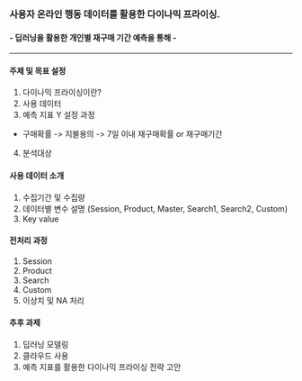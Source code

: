 ### 사용자 온라인 행동 데이터를 활용한 다이나믹 프라이싱.
#### - 딥러닝을 활용한 개인별 재구매 기간 예측을 통해 -

---

#### 주제 및 목표 설정
1. 다이나믹 프라이싱이란?
2. 사용 데이터
3. 예측 지표 Y 설정 과정
- 구매확률 -> 지불용의 -> 7일 이내 재구매확률 or 재구매기간
4. 분석대상 
#### 사용 데이터 소개
1. 수집기간 및 수집량
2. 데이터별 변수 설명 (Session, Product, Master, Search1, Search2, Custom)
3. Key value

#### 전처리 과정
1. Session
2. Product
3. Search
4. Custom
5. 이상치 및 NA 처리

#### 추후 과제
1. 딥러닝 모델링
2. 클라우드 사용 
3. 예측 지표를 활용한 다이나믹 프라이싱 전략 고안 
